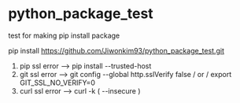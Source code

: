 # python_package_test
test for making pip install package

pip install https://github.com/Jiwonkim93/python_package_test.git

1. pip ssl error --> pip install --trusted-host
2. git ssl error --> git config --global http.sslVerify false / or / export GIT_SSL_NO_VERIFY=0
3. curl ssl error --> curl -k ( --insecure )
